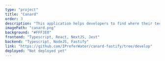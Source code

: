 ```yaml
---
type: "project"
title: "Canard"
order: 3
description: "This application helps developers to find where their technologies is the most popular."
imagePath: "canard.png"
background: "#FFF3E0"
frontend: "Typescript, React, NextJS, Jest"
backend: "Typescript, NodeJS, Fastify"
link: "https://github.com/IPreferWater/canard-fastify/tree/develop"
deployed: "Not deployed yet"
---
```


